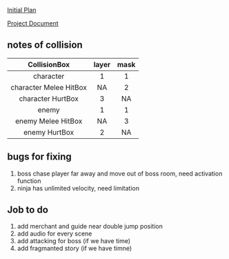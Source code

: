 [Initial Plan](https://docs.google.com/document/d/1TuI_5MxxG3TNvrD7Z8iwSdKDze4Wr04ZUydlNR9okWQ/edit?usp=sharing)

[Project Document](https://github.com/zhxu33/battle-hero/blob/main/ProjectDocument.md)

## notes of collision
| CollisionBox                     | layer | mask |
|:--------------------------------:|:-----:|:----:|
|character                         |   1   |   1  |
|character Melee HitBox            |   NA  |   2  |
|character HurtBox                 |   3   |   NA |
|enemy                             |   1   |   1  |
|enemy Melee HitBox                |   NA  |   3  |
|enemy HurtBox                     |   2   |   NA |

## bugs for fixing
1. boss chase player far away and move out of boss room, need activation function
2. ninja has unlimited velocity, need limitation

## Job to do
1. add merchant and guide near double jump position
2. add audio for every scene
3. add attacking for boss (if we have time)
4. add fragmanted story (if we have timne)
   
